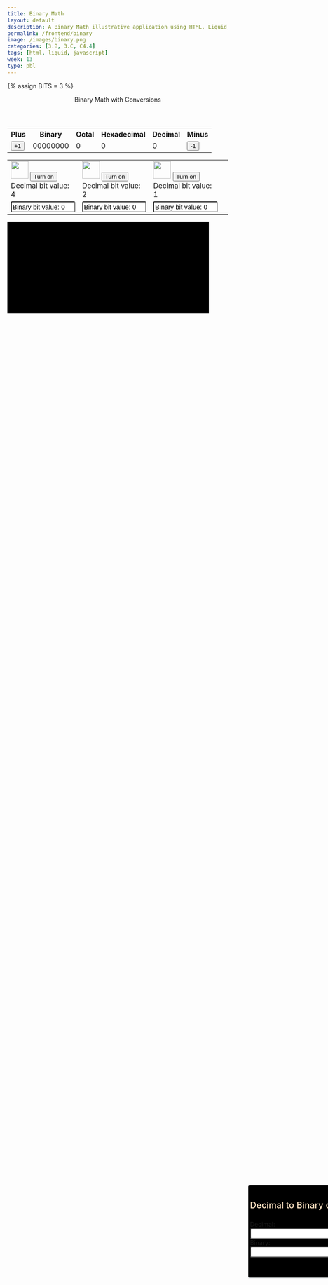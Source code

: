 ```yaml
---
title: Binary Math
layout: default
description: A Binary Math illustrative application using HTML, Liquid, and JavaScript.
permalink: /frontend/binary
image: /images/binary.png
categories: [3.B, 3.C, C4.4]
tags: [html, liquid, javascript]
week: 13
type: pbl
---
```


<!-- Hack 1: add a character display to text when 8 bits, determine if printable or not printable -->
<!-- Hack 2: change to 24 bits and add a color code and display color when 24 bits, think about display on this one -->
<!-- Hack 3: do your own thing -->

{% assign BITS = 3 %}

<div class="container bg-primary">
    <header class="pb-3 mb-4 border-bottom border-primary text-dark">
        <span class="fs-4">Binary Math with Conversions</span>
    </header>
    <div class="row justify-content-md-center">
        <div class="col-8">
            <table class="table">
            <tr id="table">
                <th>Plus</th>
                <th>Binary</th>
                <th>Octal</th>
                <th>Hexadecimal</th>
                <th>Decimal</th>
                <th>Minus</th>
            </tr>
            <tr>
                <td><button type="button" id="add1" onclick="add(1)">+1</button></td>
                <td id="binary">00000000</td>
                <td id="octal">0</td>
                <td id="hexadecimal">0</td>
                <td id="decimal">0</td>
                <td><button type="button" id="sub1" onclick="add(-1)">-1</button></td>
            </tr>
            </table>
        </div>
        <div class="col-12">
            <table class="table">
            <tr>
                <td><img class="img-responsive py-3" id="bulb0" src="/blog/images/bulb_off.png" alt="" width="40" height="Auto" />
                    <button type="button" id="butt0" onclick="javascript:toggleBit(0)">Turn on</button>
                <figcaption value="4" class="text labels" id="label1" >Decimal bit value: 4</figcaption>
                </td>
                <!--  -->
                <td><img class="img-responsive py-3" id="bulb1" src="/blog/images/bulb_off.png" alt="" width="40" height="Auto" />
                    <button type="button" id="butt1" onclick="javascript:toggleBit(1)">Turn on</button>
                <figcaption value="2" class="text labels" id="label1" >Decimal bit value: 2</figcaption>
                </td>
                <!--  -->
                <td><img class="img-responsive py-3" id="bulb2" src="/blog/images/bulb_off.png" alt="" width="40" height="Auto" />
                    <button type="button" id="butt2" onclick="javascript:toggleBit(2)">Turn on</button>
                <figcaption value="1" class="text labels" id="label1" >Decimal bit value: 1</figcaption>
                </td>
                <td>
                </td>
                <!--  -->
            </tr>
            <tr>
                <td><input type="text" id="digit0" value="Binary bit value: 0" size="15" readonly="" /></td>
                <td><input type="text" id="digit1" value="Binary bit value: 0" size="15" readonly="" /></td>
                <td><input type="text" id="digit2" value="Binary bit value: 0" size="15" readonly="" /></td> 
            </tr>
            </table>
        </div>
    </div>
    <div id="bitnumber">
    </div>
    <div class="convertcontainer">
        <h2>Decimal to Binary converter</h2>
        <div class="inputcontainer">
            <div class="inputs">
                <label for="decimalinp">Decimal:</label>
                <input type="number" id="decimalinp" />
                <label for="bininp">Binary:</label>
                <input type="number" id="bininp" /> 
            </div>
        </div>
    </div>
</div>
</div>

<style>
    #bitnumber {
        width: 450px;
        height: 200px;
        color: bisque;
        background-color: black;
        display: flex;
        font-size: 60px;
        justify-content: center;
        padding: 5px;
    }
    .convertcontainer {
        background-color: black;
        width: 300px;
        padding: 5px 4px;
        border-radius: 3px;
        box-shadow: 0px 2px 2px rgba(0,21,33,0.18);
        display: flex;
        position: absolute;
        transform: translateX(550px);
        float: right;
        top: 69%;
        bottom: 25%;
        height: 200px;
    }
    h2 {
        font-size: 20px;
        color: bisque;
        text-align: center;
        font-weight: 500;
    }
    .inputcontainer {
        display: flex;
        justify-content: center;
        gap: 4px;
        position: absolute;
        transform: translateY(75px);
    }
    input {
        position: relative;
        font-size: 15px;
        width: 100%;
        padding: 2px;
        border-radius: 3px;
        outline: none;
    }
</style>

<script>
    
    //script for binary converter:
        let decimalinp = document.getElementById("decimalinp");

        let bininp = document.getElementById("bininp");

        //converting decimal to binary with user input
            decimalinp.addEventListener("input", () => {
                let decimalval = parseInt(decimalinp.value);
                //decimalval converts decimal to binary

                bininp.value = decimalval.toString(2);
            });
    //
    
    const BITS = {{ BITS }};
    const MAX = 2 ** BITS - 1;
    const MSG_ON = "Turn on";
    const IMAGE_ON = "{{site.baseurl}}/images/bulb_on.gif";
    const MSG_OFF = "Turn off";
    const IMAGE_OFF = "{{site.baseurl}}/images/bulb_off.png"

    // return string with current value of each bit
    function getBits() {
        let bits = "";
        for(let i = 0; i < BITS; i++) {
        bits = bits + document.getElementById('digit' + i).value;
        }
        return bits;
    }
    // setter for DOM values
    function setConversions(binary) {
        document.getElementById('binary').innerHTML = binary;
        // Octal conversion
        document.getElementById('octal').innerHTML = parseInt(binary, 2).toString(8);
        // Hexadecimal conversion
        document.getElementById('hexadecimal').innerHTML = parseInt(binary, 2).toString(16);
        // Decimal conversion
        document.getElementById('decimal').innerHTML = parseInt(binary, 2).toString();
        //
        document.getElementById('bitnumber').innerText = "Decimal number: " + parseInt(binary, 2).toString();
    }
    //
    function decimal_2_base(decimal, base) {
        let conversion = "";
        // loop to convert to base
        do {
        let digit = decimal % base;
        conversion = "" + digit + conversion; // what does this do?
        decimal = ~~(decimal / base);         // what does this do?
        } while (decimal > 0);                  // why while at the end? what is ~~?
        // loop to pad with zeros
        if (base === 2) {                        // only pad for binary conversions
        for (let i = 0; conversion.length < BITS; i++) {
            conversion = "0" + conversion;
        }
        }
        return conversion;
    }

    // toggle selected bit and recalculate
    function toggleBit(i) {
        //alert("Digit action: " + i );
        const dig = document.getElementById('digit' + i);
        const image = document.getElementById('bulb' + i);
        const butt = document.getElementById('butt' + i);
        // Change digit and visual
        if (image.src.match(IMAGE_ON)) {
        dig.value = 0;
        image.src = IMAGE_OFF;
        butt.innerHTML = MSG_ON;
        } else {
        dig.value = 1;
        image.src = IMAGE_ON;
        butt.innerHTML = MSG_OFF;
        }
        // Binary numbers
        const binary = getBits();
        setConversions(binary);
    }
    // add is positive integer, subtract is negative integer
    function add(n) {
        let binary = getBits();
        // convert to decimal and do math
        let decimal = parseInt(binary, 2);
        if (n > 0) {  // PLUS
        decimal = MAX === decimal ? 0 : decimal += n; // OVERFLOW or PLUS
        } else  {     // MINUS
        decimal = 0 === decimal ? MAX : decimal += n; // OVERFLOW or MINUS
        }
        // convert the result back to binary
        binary = decimal_2_base(decimal, 2);
        // update conversions
        setConversions(binary);
        // update bits
        for (let i = 0; i < binary.length; i++) {
        let digit = binary.substr(i, 1);
        document.getElementById('digit' + i).value = digit;
        if (digit === "1") {
            document.getElementById('bulb' + i).src = IMAGE_ON;
            document.getElementById('butt' + i).innerHTML = MSG_OFF;
        } else {
            document.getElementById('bulb' + i).src = IMAGE_OFF;
            document.getElementById('butt' + i).innerHTML = MSG_ON;
        }
        }
    }
</script>
